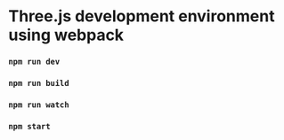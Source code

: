# Three.js development environment using webpack

### `npm run dev`

### `npm run build`

### `npm run watch`

### `npm start`
